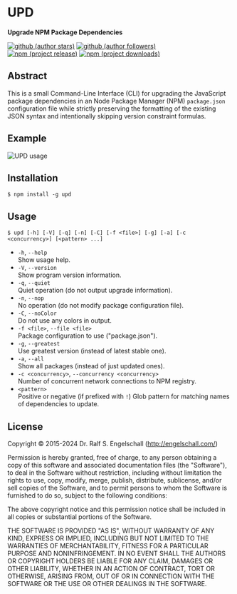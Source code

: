 
UPD
===

**Upgrade NPM Package Dependencies**

[![github (author stars)](https://img.shields.io/github/stars/rse?logo=github&label=author%20stars&color=%233377aa)](https://github.com/rse)
[![github (author followers)](https://img.shields.io/github/followers/rse?label=author%20followers&logo=github&color=%234477aa)](https://github.com/rse)
<br/>
[![npm (project release)](https://img.shields.io/npm/v/upd?logo=npm&label=npm%20release&color=%23cc3333)](https://npmjs.com/upd)
[![npm (project downloads)](https://img.shields.io/npm/dm/upd?logo=npm&label=npm%20downloads&color=%23cc3333)](https://npmjs.com/upd)

Abstract
--------

This is a small Command-Line Interface (CLI) for upgrading the
JavaScript package dependencies in an Node Package Manager (NPM)
`package.json` configuration file while strictly preserving the
formatting of the existing JSON syntax and intentionally skipping
version constraint formulas.

Example
-------

![UPD usage](screenshot.png)

Installation
------------

```
$ npm install -g upd
```

Usage
-----

```
$ upd [-h] [-V] [-q] [-n] [-C] [-f <file>] [-g] [-a] [-c <concurrency>] [<pattern> ...]
```

- `-h`, `--help`<br/>
  Show usage help.
- `-V`, `--version`<br/>
  Show program version information.
- `-q`, `--quiet`<br/>
  Quiet operation (do not output upgrade information).
- `-n`, `--nop`<br/>
  No operation (do not modify package configuration file).
- `-C`, `--noColor`<br/>
  Do not use any colors in output.
- `-f <file>`, `--file <file>`<br/>
  Package configuration to use ("package.json").
- `-g`, `--greatest`<br/>
  Use greatest version (instead of latest stable one).
- `-a`, `--all`<br/>
  Show all packages (instead of just updated ones).
- `-c <concurrency>`, `--concurrency <concurrency>`<br/>
  Number of concurrent network connections to NPM registry.
- `<pattern>`<br/>
  Positive or negative (if prefixed with `!`) Glob pattern for matching
  names of dependencies to update.

License
-------

Copyright &copy; 2015-2024 Dr. Ralf S. Engelschall (http://engelschall.com/)

Permission is hereby granted, free of charge, to any person obtaining
a copy of this software and associated documentation files (the
"Software"), to deal in the Software without restriction, including
without limitation the rights to use, copy, modify, merge, publish,
distribute, sublicense, and/or sell copies of the Software, and to
permit persons to whom the Software is furnished to do so, subject to
the following conditions:

The above copyright notice and this permission notice shall be included
in all copies or substantial portions of the Software.

THE SOFTWARE IS PROVIDED "AS IS", WITHOUT WARRANTY OF ANY KIND,
EXPRESS OR IMPLIED, INCLUDING BUT NOT LIMITED TO THE WARRANTIES OF
MERCHANTABILITY, FITNESS FOR A PARTICULAR PURPOSE AND NONINFRINGEMENT.
IN NO EVENT SHALL THE AUTHORS OR COPYRIGHT HOLDERS BE LIABLE FOR ANY
CLAIM, DAMAGES OR OTHER LIABILITY, WHETHER IN AN ACTION OF CONTRACT,
TORT OR OTHERWISE, ARISING FROM, OUT OF OR IN CONNECTION WITH THE
SOFTWARE OR THE USE OR OTHER DEALINGS IN THE SOFTWARE.

